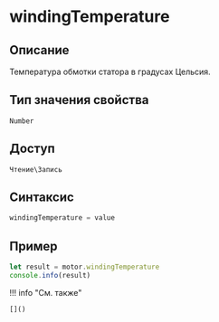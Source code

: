 # windingTemperature

## Описание
Температура обмотки статора в градусах Цельсия.

## Тип значения свойства
`Number`

## Доступ
`Чтение\Запись`

## Синтаксис
```javascript
windingTemperature = value
```

## Пример
```javascript linenums="1"
let result = motor.windingTemperature
console.info(result)
```

!!! info "См. также"

    []()

